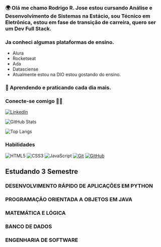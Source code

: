 ###  🌍 Olá me chamo Rodrigo R. Jose estou cursando Análise e Desenvolvimento de Sistemas na Estácio, sou Técnico em Eletrônica, estou em fase de transição de carreira, quero ser um Dev Full Stack.

### Ja conheci algumas plataformas de ensino.
- Alura
- Rocketseat
- Ada
- Datasciense
- Atualmente estou na DIO estou gostando do ensino.

###  🎯 Aprendendo e praticando cada dia mais.

### Conecte-se comigo 🚀🚀

[![LinkedIn](https://img.shields.io/badge/LinkedIn-000?style=for-the-badge&logo=linkedin&logoColor=0E76A8)](https://www.linkedin.com/in/rodrigorj83/)

![GitHub Stats](https://github-readme-stats.vercel.app/api?username=Rodrigocolorado&theme=transparent&bg_color=000&border_color=30A3DC&show_icons=true&icon_color=30A3DC&title_color=E94D5F&text_color=FFF)

![Top Langs](https://github-readme-stats-git-masterrstaa-rickstaa.vercel.app/api/top-langs/?username=Rodrigocolorado&bg_color=000&border_color=30A3DC&title_color=E94D5F&text_color=FFF)

### Habilidades

![HTML5](https://img.shields.io/badge/HTML-000?style=for-the-badge&logo=html5&logoColor=30A3DC)
![CSS3](https://img.shields.io/badge/CSS3-000?style=for-the-badge&logo=css3&logoColor=E94D5F)
![JavaScript](https://img.shields.io/badge/JavaScript-000?style=for-the-badge&logo=javascript&logoColor=30A3DC)
[![Git](https://img.shields.io/badge/Git-000?style=for-the-badge&logo=git&logoColor=E94D5F)](https://git-scm.com/doc)
[![GitHub](https://img.shields.io/badge/GitHub-000?style=for-the-badge&logo=github&logoColor=30A3DC)](https://docs.github.com/)

## Estudando 3 Semestre

### DESENVOLVIMENTO RÁPIDO DE APLICAÇÕES EM PYTHON

### PROGRAMAÇÃO ORIENTADA A OBJETOS EM JAVA

### MATEMÁTICA E LÓGICA

### BANCO DE DADOS

### ENGENHARIA DE SOFTWARE
